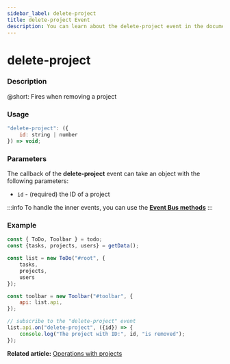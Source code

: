 ```yaml
---
sidebar_label: delete-project
title: delete-project Event
description: You can learn about the delete-project event in the documentation of the DHTMLX JavaScript To Do List library. Browse developer guides and API reference, try out code examples and live demos, and download a free 30-day evaluation version of DHTMLX To Do List.
---
```


# delete-project

### Description

@short: Fires when removing a project

### Usage

~~~js
"delete-project": ({
    id: string | number
}) => void;
~~~

### Parameters

The callback of the **delete-project** event can take an object with the following parameters:

- `id` - (required) the ID of a project

:::info
To handle the inner events, you can use the [**Event Bus methods**](category/event-bus-methods.md)
:::

### Example

~~~js {15-17}
const { ToDo, Toolbar } = todo;
const {tasks, projects, users} = getData();

const list = new ToDo("#root", {
    tasks,
    projects,
    users
});

const toolbar = new Toolbar("#toolbar", {
    api: list.api,
});

// subscribe to the "delete-project" event
list.api.on("delete-project", ({id}) => {
    console.log("The project with ID:", id, "is removed");
});
~~~

**Related article:** [Operations with projects](guides/project_operations.md#deleting-a-project)